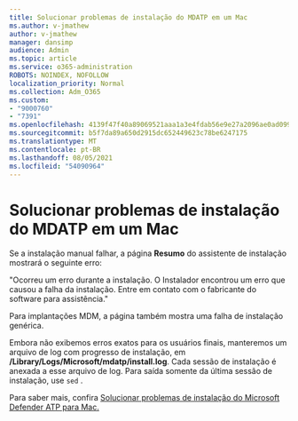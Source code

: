 ```yaml
---
title: Solucionar problemas de instalação do MDATP em um Mac
ms.author: v-jmathew
author: v-jmathew
manager: dansimp
audience: Admin
ms.topic: article
ms.service: o365-administration
ROBOTS: NOINDEX, NOFOLLOW
localization_priority: Normal
ms.collection: Adm_O365
ms.custom:
- "9000760"
- "7391"
ms.openlocfilehash: 4139f47f40a89069521aaa1a3e4fdab56e9e27a2096ae0ad099be827f60d51fc
ms.sourcegitcommit: b5f7da89a650d2915dc652449623c78be6247175
ms.translationtype: MT
ms.contentlocale: pt-BR
ms.lasthandoff: 08/05/2021
ms.locfileid: "54090964"
---
```

# <a name="troubleshoot-mdatp-installation-problems-on-a-mac"></a>Solucionar problemas de instalação do MDATP em um Mac

Se a instalação manual falhar, a página **Resumo** do assistente de instalação mostrará o seguinte erro:

"Ocorreu um erro durante a instalação. O Instalador encontrou um erro que causou a falha da instalação. Entre em contato com o fabricante do software para assistência."

Para implantações MDM, a página também mostra uma falha de instalação genérica.

Embora não exibemos erros exatos para os usuários finais, manteremos um arquivo de log com progresso de instalação, em **/Library/Logs/Microsoft/mdatp/install.log**. Cada sessão de instalação é anexada a esse arquivo de log. Para saída somente da última sessão de instalação, use `sed` .

Para saber mais, confira [Solucionar problemas de instalação do Microsoft Defender ATP para Mac.](https://go.microsoft.com/fwlink/?linkid=2144615)
